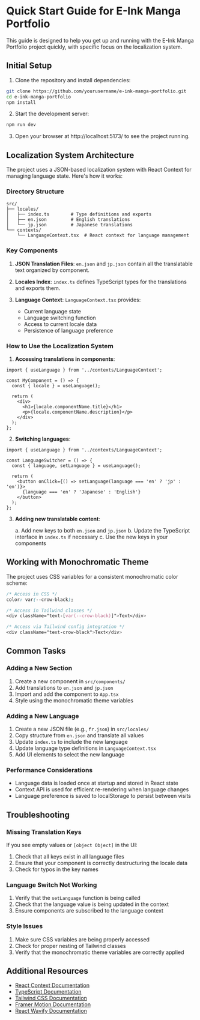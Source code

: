 # Quick Start Guide for E-Ink Manga Portfolio

This guide is designed to help you get up and running with the E-Ink Manga Portfolio project quickly, with specific focus on the localization system.

## Initial Setup

1. Clone the repository and install dependencies:

```bash
git clone https://github.com/yourusername/e-ink-manga-portfolio.git
cd e-ink-manga-portfolio
npm install
```

2. Start the development server:

```bash
npm run dev
```

3. Open your browser at http://localhost:5173/ to see the project running.

## Localization System Architecture

The project uses a JSON-based localization system with React Context for managing language state. Here's how it works:

### Directory Structure

```
src/
├── locales/
│   ├── index.ts        # Type definitions and exports
│   ├── en.json         # English translations
│   └── jp.json         # Japanese translations
└── contexts/
    └── LanguageContext.tsx  # React context for language management
```

### Key Components

1. **JSON Translation Files**: `en.json` and `jp.json` contain all the translatable text organized by component.

2. **Locales Index**: `index.ts` defines TypeScript types for the translations and exports them.

3. **Language Context**: `LanguageContext.tsx` provides:
   - Current language state
   - Language switching function
   - Access to current locale data
   - Persistence of language preference

### How to Use the Localization System

1. **Accessing translations in components**:

```tsx
import { useLanguage } from '../contexts/LanguageContext';

const MyComponent = () => {
  const { locale } = useLanguage();
  
  return (
    <div>
      <h1>{locale.componentName.title}</h1>
      <p>{locale.componentName.description}</p>
    </div>
  );
};
```

2. **Switching languages**:

```tsx
import { useLanguage } from '../contexts/LanguageContext';

const LanguageSwitcher = () => {
  const { language, setLanguage } = useLanguage();
  
  return (
    <button onClick={() => setLanguage(language === 'en' ? 'jp' : 'en')}>
      {language === 'en' ? 'Japanese' : 'English'}
    </button>
  );
};
```

3. **Adding new translatable content**:

   a. Add new keys to both `en.json` and `jp.json`
   b. Update the TypeScript interface in `index.ts` if necessary
   c. Use the new keys in your components

## Working with Monochromatic Theme

The project uses CSS variables for a consistent monochromatic color scheme:

```css
/* Access in CSS */
color: var(--crow-black);

/* Access in Tailwind classes */
<div className="text-[var(--crow-black)]">Text</div>

/* Access via Tailwind config integration */
<div className="text-crow-black">Text</div>
```

## Common Tasks

### Adding a New Section

1. Create a new component in `src/components/`
2. Add translations to `en.json` and `jp.json` 
3. Import and add the component to `App.tsx`
4. Style using the monochromatic theme variables

### Adding a New Language

1. Create a new JSON file (e.g., `fr.json`) in `src/locales/`
2. Copy structure from `en.json` and translate all values
3. Update `index.ts` to include the new language
4. Update language type definitions in `LanguageContext.tsx`
5. Add UI elements to select the new language

### Performance Considerations

- Language data is loaded once at startup and stored in React state
- Context API is used for efficient re-rendering when language changes
- Language preference is saved to localStorage to persist between visits

## Troubleshooting

### Missing Translation Keys

If you see empty values or `[object Object]` in the UI:
1. Check that all keys exist in all language files
2. Ensure that your component is correctly destructuring the locale data
3. Check for typos in the key names

### Language Switch Not Working

1. Verify that the `setLanguage` function is being called
2. Check that the language value is being updated in the context
3. Ensure components are subscribed to the language context

### Style Issues

1. Make sure CSS variables are being properly accessed
2. Check for proper nesting of Tailwind classes
3. Verify that the monochromatic theme variables are correctly applied

## Additional Resources

- [React Context Documentation](https://reactjs.org/docs/context.html)
- [TypeScript Documentation](https://www.typescriptlang.org/docs/)
- [Tailwind CSS Documentation](https://tailwindcss.com/docs)
- [Framer Motion Documentation](https://www.framer.com/motion/)
- [React Wavify Documentation](https://github.com/woofers/react-wavify)
